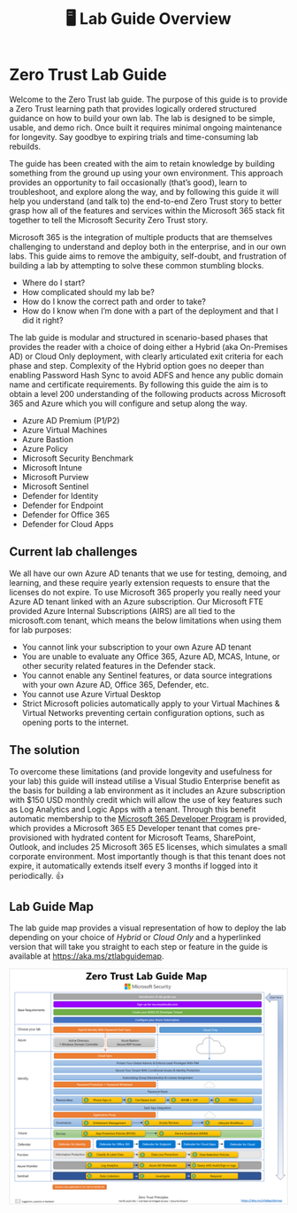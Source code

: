 ﻿---
id: overview
title: 🖥️ Lab Guide Overview
sidebar_label: 🖥️ Overview
slug: /
---
# Zero Trust Lab Guide
Welcome to the Zero Trust lab guide. The purpose of this guide is to provide a Zero Trust learning path that provides logically ordered structured guidance on how to build your own lab. The lab is designed to be simple, usable, and demo rich. Once built it requires minimal ongoing maintenance for longevity. Say goodbye to expiring trials and time-consuming lab rebuilds.

The guide has been created with the aim to retain knowledge by building something from the ground up using your own environment. This approach provides an opportunity to fail occasionally (that’s good), learn to troubleshoot, and explore along the way, and by following this guide it will help you understand (and talk to) the end-to-end Zero Trust story to better grasp how all of the features and services within the Microsoft 365 stack fit together to tell the Microsoft Security Zero Trust story. 

Microsoft 365 is the integration of multiple products that are themselves challenging to understand and deploy both in the enterprise, and in our own labs. This guide aims to remove the ambiguity, self-doubt, and frustration of building a lab by attempting to solve these common stumbling blocks.

- Where do I start?
- How complicated should my lab be?
- How do I know the correct path and order to take?
- How do I know when I’m done with a part of the deployment and that I did it right?

The lab guide is modular and structured in scenario-based phases that provides the reader with a choice of doing either a Hybrid (aka On-Premises AD) or Cloud Only deployment, with clearly articulated exit criteria for each phase and step. Complexity of the Hybrid option goes no deeper than enabling Password Hash Sync to avoid ADFS and hence any public domain name and certificate requirements. By following this guide the aim is to obtain a level 200 understanding of the following products across Microsoft 365 and Azure which you will configure and setup along the way.

- Azure AD Premium (P1/P2)
- Azure Virtual Machines
- Azure Bastion
- Azure Policy
- Microsoft Security Benchmark
- Microsoft Intune
- Microsoft Purview
- Microsoft Sentinel 
- Defender for Identity
- Defender for Endpoint
- Defender for Office 365
- Defender for Cloud Apps 

## Current lab challenges
We all have our own Azure AD tenants that we use for testing, demoing, and learning, and these require yearly extension requests to ensure that the licenses do not expire. To use Microsoft 365 properly you really need your Azure AD tenant linked with an Azure subscription. Our Microsoft FTE provided Azure Internal Subscriptions (AIRS) are all tied to the microsoft.com tenant, which means the below limitations when using them for lab purposes: 

- You cannot link your subscription to your own Azure AD tenant 
- You are unable to evaluate any Office 365, Azure AD, MCAS, Intune, or other security related features in the Defender stack.
- You cannot enable any Sentinel features, or data source integrations with your own Azure AD, Office 365, Defender, etc. 
- You cannot use Azure Virtual Desktop
- Strict Microsoft policies automatically apply to your Virtual Machines & Virtual Networks preventing certain configuration options, such as opening ports to the internet.

## The solution
To overcome these limitations (and provide longevity and usefulness for your lab) this guide will instead utilise a Visual Studio Enterprise benefit as the basis for building a lab environment as it includes an Azure subscription with $150 USD monthly credit which will allow the use of key features such as Log Analytics and Logic Apps with a tenant. Through this benefit automatic membership to the [Microsoft 365 Developer Program](https://docs.microsoft.com/en-us/office/developer-program/microsoft-365-developer-program-faq) is provided, which provides a Microsoft 365 E5 Developer tenant that comes pre-provisioned with hydrated content for Microsoft Teams, SharePoint, Outlook, and includes 25 Microsoft 365 E5 licenses, which simulates a small corporate environment. Most importantly though is that this tenant does not expire, it automatically extends itself every 3 months if logged into it periodically. 👍

## Lab Guide Map
The lab guide map provides a visual representation of how to deploy the lab depending on your choice of *Hybrid* or *Cloud Only* and a hyperlinked version that will take you straight to each step or feature in the guide is available at <https://aka.ms/ztlabguidemap>.

![Timeline Description automatically generated](img/ztlabguidemap.png)